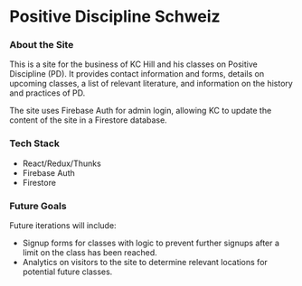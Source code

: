 # Positive Discipline Schweiz

### About the Site
This is a site for the business of KC Hill and his classes on Positive Discipline (PD). It provides contact information and forms, details on upcoming classes, a list of relevant literature, and information on the history and practices of PD.

The site uses Firebase Auth for admin login, allowing KC to update the content of the site in a Firestore database.

### Tech Stack
* React/Redux/Thunks
* Firebase Auth
* Firestore

### Future Goals
Future iterations will include:
* Signup forms for classes with logic to prevent further signups after a limit on the class has been reached.
* Analytics on visitors to the site to determine relevant locations for potential future classes.
